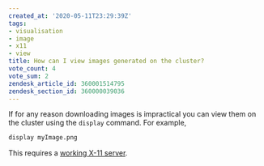 ```yaml
---
created_at: '2020-05-11T23:29:39Z'
tags:
- visualisation
- image
- x11
- view
title: How can I view images generated on the cluster?
vote_count: 4
vote_sum: 2
zendesk_article_id: 360001514795
zendesk_section_id: 360000039036
---
```


If for any reason downloading images is impractical you can view them on
the cluster using the `display` command. For example,

```sh
display myImage.png
```

This requires a [working X-11
server](../../Scientific_Computing/Terminal_Setup/X11_on_NeSI.md).
